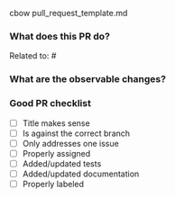 cbow pull_request_template.md

### What does this PR do?

<!-- A brief description of the context of this pull request and its purpose. -->

Related to: #<!-- enter issue number here -->

### What are the observable changes?

<!-- Bug: a given issue trail on sentry should stop happening -->

### Good PR checklist

- [ ] Title makes sense
- [ ] Is against the correct branch
- [ ] Only addresses one issue
- [ ] Properly assigned
- [ ] Added/updated tests
- [ ] Added/updated documentation
- [ ] Properly labeled
